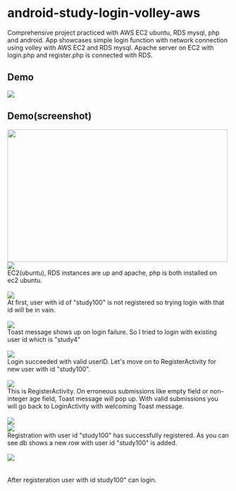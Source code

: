 # android-study-login-volley-aws
Comprehensive project practiced with AWS EC2 ubuntu, RDS mysql, php and android. App showcases simple login function with network connection using volley with AWS EC2 and RDS mysql. Apache server on EC2 with login.php and register.php is connected with RDS.

## Demo
<div>
  <img src="https://github.com/ferrarijh/android-study-login-volley-aws/blob/master/demo/demo-login.gif">
</div>

## Demo(screenshot)
<div>
  <img src="https://github.com/ferrarijh/android-study-login-aws/blob/master/demo/instance.png" width="500px" height="300px">
</div>
<div>
  <img src="https://github.com/ferrarijh/android-study-login-aws/blob/master/demo/php.png">
</div>
EC2(ubuntu), RDS instances are up and apache, php is both installed on ec2 ubuntu.
<br></br>
<div>
  <img src="https://github.com/ferrarijh/android-study-login-aws/blob/master/demo/1.png">
</div>
At first, user with id of "study100" is not registered so trying login with that id will be in vain.
<br></br>
<div>
  <img src="https://github.com/ferrarijh/android-study-login-aws/blob/master/demo/2.png">
</div>
Toast message shows up on login failure. So I tried to login with existing user id which is "study4"
<br></br>
<div>
  <img src="https://github.com/ferrarijh/android-study-login-aws/blob/master/demo/3.png">
</div>
Login succeeded with valid userID. Let's move on to RegisterActivity for new user with id "study100".
<br></br>
<div>
  <img src="https://github.com/ferrarijh/android-study-login-aws/blob/master/demo/empty-age.png">
</div>
This is RegisterActivity. On erroneous submissions like empty field or non-integer age field, Toast message will pop up.
With valid submissions you will go back to LoginActivity with welcoming Toast message.
<br></br>
<div>
  <img src="https://github.com/ferrarijh/android-study-login-aws/blob/master/demo/4.png">
</div>
<div>
  <img src="https://github.com/ferrarijh/android-study-login-aws/blob/master/demo/registered.png">
</div>
Registration with user id "study100" has successfully registered. As you can see db shows a new row with user id "study100" is added.
<br></br>
<div>
  <img src="https://github.com/ferrarijh/android-study-login-aws/blob/master/demo/5.png">
</div>
<br></br>
After registeration user with id study100" can login.
